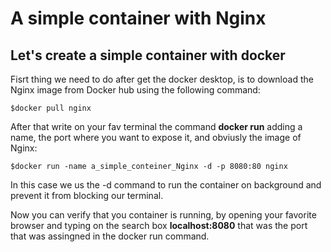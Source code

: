 # A simple container with Nginx
## Let's create a simple container with docker

Fisrt thing we need to do after get the docker desktop, is to download the Nginx image from Docker hub using the following command:

    
    $docker pull nginx


After that write on your fav terminal the command **docker run** adding a name, the port where you want to expose it, and obviusly the image of Nginx: 

    $docker run -name a_simple_conteiner_Nginx -d -p 8080:80 nginx
    
In this case we us the  -d command to run the container on background and prevent it from blocking our terminal. 

Now you can verify that you container is running, by opening your favorite browser and typing on the search box **localhost:8080** that was the port that was assingned in the docker run command.
